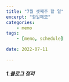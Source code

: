 ```yaml
---
title: "7월 셋째주 할 일"
excerpt: "할일메모"
categories: 
    - memo
tags:
    - [memo, schedule]

date: 2022-07-11

---
```


##### 1.블로그 정리